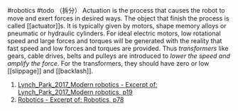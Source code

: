 #robotics #todo （拆分）
Actuation is the process that causes the robot to move and exert forces in desired ways. The object that finish the process is called [[actuator]]s. It is typically given by motors, shape memory alloys or pneumatic or hydraulic cylinders.  For ideal electric motors, low rotational speed and large forces and torques will be generated with the reality that fast speed and low forces and torques are provided. Thus *transformers* like gears, cable drives, belts and pulleys are introduced to *lower the speed and amplify the force*.  For the transformers, they should have zero or low [[slippage]] and [[backlash]].



1. [Lynch_Park_2017_Modern robotics - Excerpt of: Lynch_Park_2017_Modern robotics, p19](lt://open/RgStUDSQS0qnXJh8CvgSDg)
2. [Robotics - Excerpt of: Robotics, p78](lt://open/gNHMZ86X_EuhjglERQRgJw)